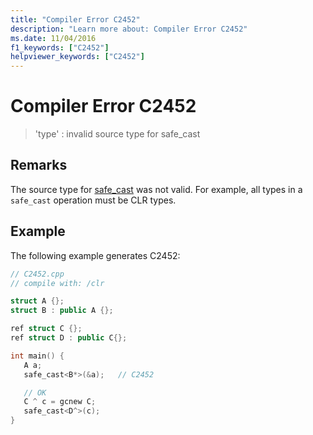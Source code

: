```yaml
---
title: "Compiler Error C2452"
description: "Learn more about: Compiler Error C2452"
ms.date: 11/04/2016
f1_keywords: ["C2452"]
helpviewer_keywords: ["C2452"]
---
```

# Compiler Error C2452

> 'type' : invalid source type for safe_cast

## Remarks

The source type for [safe_cast](../../extensions/safe-cast-cpp-component-extensions.md) was not valid.  For example, all types in a `safe_cast` operation must be CLR types.

## Example

The following example generates C2452:

```cpp
// C2452.cpp
// compile with: /clr

struct A {};
struct B : public A {};

ref struct C {};
ref struct D : public C{};

int main() {
   A a;
   safe_cast<B*>(&a);   // C2452

   // OK
   C ^ c = gcnew C;
   safe_cast<D^>(c);
}
```
